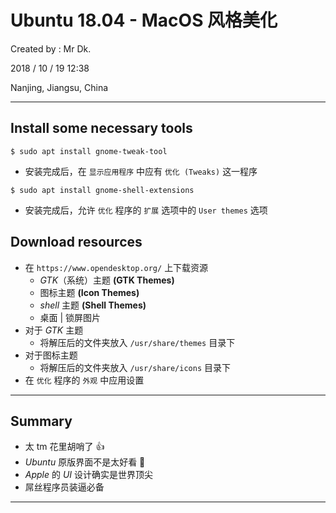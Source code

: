 # Ubuntu 18.04 - MacOS 风格美化

Created by : Mr Dk.

2018 / 10 / 19 12:38

Nanjing, Jiangsu, China

---

## Install some necessary tools

```console
$ sudo apt install gnome-tweak-tool
```

* 安装完成后，在 `显示应用程序` 中应有 `优化 (Tweaks)` 这一程序

```console
$ sudo apt install gnome-shell-extensions
```

* 安装完成后，允许 `优化` 程序的 `扩展` 选项中的 `User themes` 选项

## Download resources

* 在 `https://www.opendesktop.org/` 上下载资源
  * *GTK*（系统）主题 **(GTK Themes)**
  * 图标主题 **(Icon Themes)**
  * *shell* 主题 **(Shell Themes)**
  * 桌面 | 锁屏图片
* 对于 *GTK* 主题
  * 将解压后的文件夹放入 `/usr/share/themes` 目录下
* 对于图标主题
  * 将解压后的文件夹放入 `/usr/share/icons` 目录下
* 在 `优化` 程序的 `外观` 中应用设置

---

## Summary

* 太 tm 花里胡哨了 👍
* *Ubuntu* 原版界面不是太好看 💩
* *Apple* 的 *UI* 设计确实是世界顶尖
* 屌丝程序员装逼必备

---

